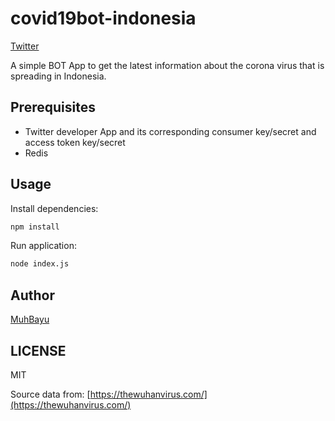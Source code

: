 # covid19bot-indonesia
[Twitter](https://twitter.com/covid19botindo)

A simple BOT App to get the latest information about the corona virus that is spreading in Indonesia.

## Prerequisites
- Twitter developer App and its corresponding consumer key/secret and access token key/secret
- Redis

## Usage
Install dependencies:
```bash
npm install
```

Run application:
```bash
node index.js
```

## Author
[MuhBayu](https://github.com/MuhBayu "MuhBayu")

## LICENSE
MIT

Source data from: [https://thewuhanvirus.com/](https://thewuhanvirus.com/)